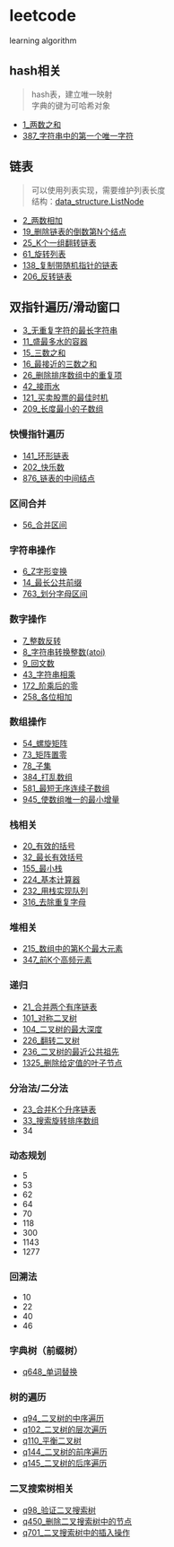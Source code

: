 # leetcode

learning algorithm

## hash相关

> hash表，建立唯一映射   
> 字典的键为可哈希对象

+ [1_两数之和](./leetcode/1_两数之和.py)
+ [387_字符串中的第一个唯一字符](./leetcode/387_字符串中的第一个唯一字符.py)

## 链表

> 可以使用列表实现，需要维护列表长度  
> 结构：[data_structure.ListNode](./leetcode/datastructure.py)

+ [2_两数相加](./leetcode/2_两数相加.py)
+ [19_删除链表的倒数第N个结点](./leetcode/19_删除链表的倒数第N个结点.py)
+ [25_K个一组翻转链表](./leetcode/25_K个一组翻转链表.py)
+ [61_旋转列表](./leetcode/61_旋转列表.py)
+ [138_复制带随机指针的链表](./leetcode/138_复制带随机指针的链表.py)
+ [206_反转链表](./leetcode/206_反转链表.py)

## 双指针遍历/滑动窗口

+ [3_无重复字符的最长字符串](./leetcode/3_无重复字符的最长字符串.py)
+ [11_盛最多水的容器](./leetcode/11_盛最多水的容器.py)
+ [15_三数之和](./leetcode/15_三数之和.py)
+ [16_最接近的三数之和](./leetcode/16_最接近的三数之和.py)
+ [26_删除排序数组中的重复项](./leetcode/26_删除排序数组中的重复项.py)
+ [42_接雨水](./leetcode/42_接雨水.py)
+ [121_买卖股票的最佳时机](./leetcode/121_买卖股票的最佳时机.py)
+ [209_长度最小的子数组](./leetcode/209_长度最小的子数组.py)

### 快慢指针遍历

- [141_环形链表](./leetcode/141_环形链表.py)
- [202_快乐数](./leetcode/202_快乐数.py)
- [876_链表的中间结点](./leetcode/876_链表的中间结点.py)

### 区间合并

- [56_合并区间](./leetcode/56_合并区间.py)

### 字符串操作

- [6_Z字形变换](./leetcode/6_Z字形变换.py)
- [14_最长公共前缀](./leetcode/14_最长公共前缀.py)
- [763_划分字母区间](./leetcode/763_划分字母区间.py)

### 数字操作

- [7_整数反转](./leetcode/7_整数反转.py)
- [8_字符串转换整数(atoi)](./leetcode/8_字符串转换整数(atoi).py)
- [9_回文数](./leetcode/9_回文数.py)
- [43_字符串相乘](./leetcode/43_字符串相乘.py)
- [172_阶乘后的零](./leetcode/172_阶乘后的零.py)
- [258_各位相加](./leetcode/258_各位相加.py)

### 数组操作

- [54_螺旋矩阵](./leetcode/54_螺旋矩阵.py)
- [73_矩阵置零](./leetcode/73_矩阵置零.py)
- [78_子集](./leetcode/78_子集.py)
- [384_打乱数组](./leetcode/384_打乱数组.py)
- [581_最短无序连续子数组](./leetcode/581_最短无序连续子数组.py)
- [945_使数组唯一的最小增量](./leetcode/945_使数组唯一的最小增量.py)

### 栈相关

- [20_有效的括号](./leetcode/20_有效的括号.py)
- [32_最长有效括号](./leetcode/32_最长有效括号.py)
- [155_最小栈](./leetcode/155_最小栈.py)
- [224_基本计算器](./leetcode/224_基本计算器.py)
- [232_用栈实现队列](./leetcode/232_用栈实现队列.py)
- [316_去除重复字母](./leetcode/316_去除重复字母.py)

### 堆相关

- [215_数组中的第K个最大元素](./leetcode/215_数组中的第K个最大元素.py)
- [347_前K个高频元素](./leetcode/347_前K个高频元素.py)

### 递归

- [21_合并两个有序链表](./leetcode/21_合并两个有序链表.py)
- [101_对称二叉树](./leetcode/101_对称二叉树.py)
- [104_二叉树的最大深度](./leetcode/104_二叉树的最大深度.py)
- [226_翻转二叉树](./leetcode/226_翻转二叉树.py)
- [236_二叉树的最近公共祖先](./leetcode/236_二叉树的最近公共祖先.py)
- [1325_删除给定值的叶子节点](./leetcode/1325_删除给定值的叶子节点.py)

### 分治法/二分法

- [23_合并K个升序链表](./leetcode/23_合并K个升序链表.py)
- [33_搜索旋转排序数组](./leetcode/33_搜索旋转排序数组.py)
- 34

### 动态规划

- 5
- 53
- 62
- 64
- 70
- 118
- 300
- 1143
- 1277

### 回溯法

- 10
- 22
- 40
- 46

### 字典树（前缀树）

- [q648_单词替换](/src/字典树/q648_单词替换)

### 树的遍历

- [q94_二叉树的中序遍历](/src/树的遍历/q94_二叉树的中序遍历)
- [q102_二叉树的层次遍历](/src/树的遍历/q102_二叉树的层次遍历)
- [q110_平衡二叉树](/src/树的遍历/q110_平衡二叉树)
- [q144_二叉树的前序遍历](/src/树的遍历/q144_二叉树的前序遍历)
- [q145_二叉树的后序遍历](/src/树的遍历/q145_二叉树的后序遍历)

### 二叉搜索树相关

- [q98_验证二叉搜索树](/src/二叉搜索树相关/q98_验证二叉搜索树)
- [q450_删除二叉搜索树中的节点](/src/二叉搜索树相关/q450_删除二叉搜索树中的节点)
- [q701_二叉搜索树中的插入操作](/src/二叉搜索树相关/q701_二叉搜索树中的插入操作)

